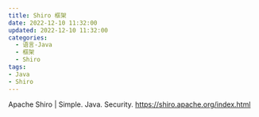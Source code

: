 ```yaml
---
title: Shiro 框架
date: 2022-12-10 11:32:00
updated: 2022-12-10 11:32:00
categories:
  - 语言-Java
  - 框架
  - Shiro
tags:
- Java
- Shiro
---
```


Apache Shiro | Simple. Java. Security.
<https://shiro.apache.org/index.html>

<!-- more -->